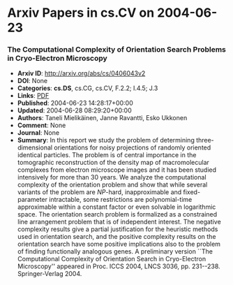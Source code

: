 # Arxiv Papers in cs.CV on 2004-06-23
### The Computational Complexity of Orientation Search Problems in Cryo-Electron Microscopy
- **Arxiv ID**: http://arxiv.org/abs/cs/0406043v2
- **DOI**: None
- **Categories**: **cs.DS**, cs.CG, cs.CV, F.2.2; I.4.5; J.3
- **Links**: [PDF](http://arxiv.org/pdf/cs/0406043v2)
- **Published**: 2004-06-23 14:28:17+00:00
- **Updated**: 2004-06-28 08:29:20+00:00
- **Authors**: Taneli Mielikäinen, Janne Ravantti, Esko Ukkonen
- **Comment**: None
- **Journal**: None
- **Summary**: In this report we study the problem of determining three-dimensional orientations for noisy projections of randomly oriented identical particles. The problem is of central importance in the tomographic reconstruction of the density map of macromolecular complexes from electron microscope images and it has been studied intensively for more than 30 years.   We analyze the computational complexity of the orientation problem and show that while several variants of the problem are $NP$-hard, inapproximable and fixed-parameter intractable, some restrictions are polynomial-time approximable within a constant factor or even solvable in logarithmic space. The orientation search problem is formalized as a constrained line arrangement problem that is of independent interest. The negative complexity results give a partial justification for the heuristic methods used in orientation search, and the positive complexity results on the orientation search have some positive implications also to the problem of finding functionally analogous genes.   A preliminary version ``The Computational Complexity of Orientation Search in Cryo-Electron Microscopy'' appeared in Proc. ICCS 2004, LNCS 3036, pp. 231--238. Springer-Verlag 2004.



